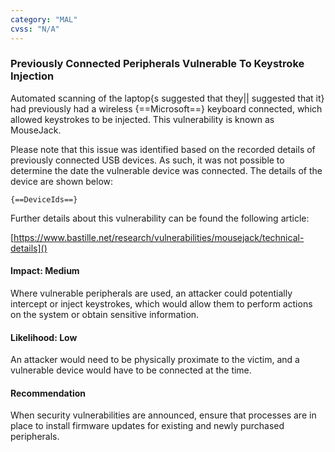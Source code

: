 ```yaml
---
category: "MAL"
cvss: "N/A"
---
```

### Previously Connected Peripherals Vulnerable To Keystroke Injection
Automated scanning of the laptop{s suggested that they|| suggested that it} had previously had a wireless {==Microsoft==} keyboard connected, which allowed keystrokes to be injected. This vulnerability is known as MouseJack.

Please note that this issue was identified based on the recorded details of previously connected USB devices. As such, it was not possible to determine the date the vulnerable device was connected. The details of the device are shown below:

```
{==DeviceIds==}
```

Further details about this vulnerability can be found the following article:

[https://www.bastille.net/research/vulnerabilities/mousejack/technical-details]()
#### Impact: Medium
Where vulnerable peripherals are used, an attacker could potentially intercept or inject keystrokes, which would allow them to perform actions on the system or obtain sensitive information.
#### Likelihood: Low
An attacker would need to be physically proximate to the victim, and a vulnerable device would have to be connected at the time.
#### Recommendation
When security vulnerabilities are announced, ensure that processes are in place to install firmware updates for existing and newly purchased peripherals.
